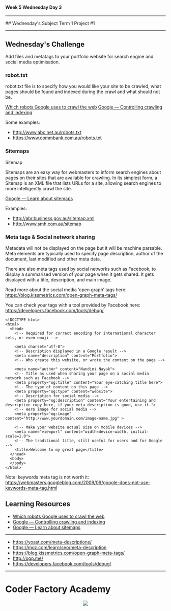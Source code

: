 #### Week 5 Wednesday Day 3
<hr>
## Wednesday's Subject
Term 1 Project #1

---

## Wednesday's Challenge

Add files and metatags to your portfolio website for search engine and social media optimisation.

### robot.txt

robot.txt file is to specify how you would like your site to be 
crawled, what pages should be found and indexed during the 
crawl and what should not be.

[Which robots Google uses to crawl the web](https://support.google.com/webmasters/answer/1061943?hl=en)
[Google — Controlling crawling and indexing](https://developers.google.com/webmasters/control-crawl-index/docs/getting_started?csw=1)

Some examples:

- http://www.abc.net.au/robots.txt
- https://www.commbank.com.au/robots.txt

### Sitemaps

Sitemap

Sitemaps are an easy way for webmasters to inform search engines 
about pages on their sites that are available for crawling.
In its simplest form, a Sitemap is an XML file that lists URLs 
for a site, allowing search engines to more intelligently crawl
the site.

[Google — Learn about sitemaps](https://support.google.com/webmasters/answer/156184?authuser=1)

Examples:

- http://abr.business.gov.au/sitemap.xml
- http://www.smh.com.au/sitemap

### Meta tags & Social network sharing

Metadata will not be displayed on the page but it will be machine parsable.
Meta elements are typically used to specify page description, author of
the document, last modified and other meta data.

There are also meta tags used by social networks such as Facebook, to display a summarised version of your page when it gets shared.
It gets displayed with a title, description, and main image.

Read more about the social media ‘open graph’ tags here: https://blog.kissmetrics.com/open-graph-meta-tags/

You can check your tags with a tool provided by Facebook here: https://developers.facebook.com/tools/debug/

```
<!DOCTYPE html>
<html>
  <head>
    <!-- Required for correct encoding for international character sets, or even emoji -->
    
    <meta charset="utf-8">
    <!-- Description displayed in a Google result -->
    <meta name="description" content="Portfolio">
    <!-- Who create this website, or wrote the content on the page -->
    
    <meta name="author" content="Nandini Nayak">
    <!-- Title as used when sharing your page on a social media network such as Facebook -->
    <meta property="og:title" content="Your eye-catching title here">
    <!-- The type of content on this page -->
    <meta property="og:type" content="website">
    <!-- Description for social media -->
    <meta property="og:description" content="Your entertaining and descriptive copy here, if your meta description is good, use it.">
    <!-- Hero image for social media -->
    <meta property="og:image" content="http://www.yourdomain.com/image-name.jpg" >
    
    <!-- Make your website actual size on mobile devices -->
    <meta name="viewport" content="width=device-width, initial-scale=1.0">
    <!-- The traditional title, still useful for users and for Google -->
    <title>Welcome to my great page</title>
  </head>
  <body>    
  </body>
</html>
```

Note: keywords meta tag is not worth it: https://webmasters.googleblog.com/2009/09/google-does-not-use-keywords-meta-tag.html


## Learning Resources

- [Which robots Google uses to crawl the web](https://support.google.com/webmasters/answer/1061943?hl=en)
- [Google — Controlling crawling and indexing](https://developers.google.com/webmasters/control-crawl-index/docs/getting_started?csw=1)
- [Google — Learn about sitemaps](https://support.google.com/webmasters/answer/156184?authuser=1)

---

- https://yoast.com/meta-descriptions/
- https://moz.com/learn/seo/meta-description
- https://blog.kissmetrics.com/open-graph-meta-tags/
- http://ogp.me/
- https://developers.facebook.com/tools/debug/

---

# Coder Factory Academy
<p align="center"><img src="https://github.com/coder-factory-academy/cf-guidline-css/blob/master/CFA.png"></p

